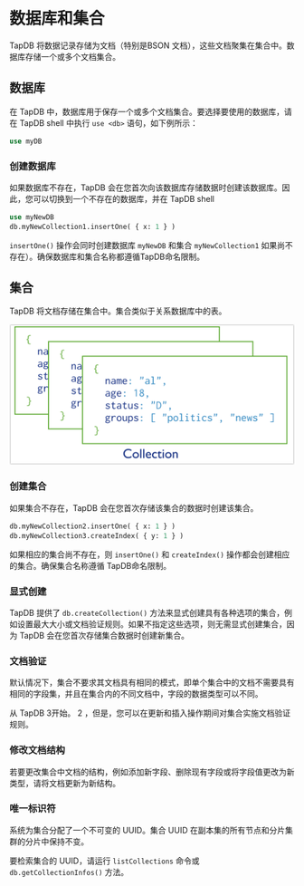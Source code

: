 # 数据库和集合

TapDB 将数据记录存储为文档（特别是BSON 文档），这些文档聚集在集合中。数据库存储一个或多个文档集合。

## 数据库

在 TapDB 中，数据库用于保存一个或多个文档集合。要选择要使用的数据库，请在 TapDB shell 中执行 `use <db>` 语句，如下例所示：

```sql
use myDB
```

### 创建数据库

如果数据库不存在，TapDB 会在您首次向该数据库存储数据时创建该数据库。因此，您可以切换到一个不存在的数据库，并在 TapDB shell

```sql
use myNewDB
db.myNewCollection1.insertOne( { x: 1 } )
```

`insertOne()` 操作会同时创建数据库 `myNewDB` 和集合 `myNewCollection1` 如果尚不存在）。确保数据库和集合名称都遵循TapDB命名限制。

## 集合

TapDB 将文档存储在集合中。集合类似于关系数据库中的表。


![](../images/collection.png)


### 创建集合

如果集合不存在，TapDB 会在您首次存储该集合的数据时创建该集合。

```sql
db.myNewCollection2.insertOne( { x: 1 } )
db.myNewCollection3.createIndex( { y: 1 } )
```

如果相应的集合尚不存在，则 `insertOne()` 和 `createIndex()` 操作都会创建相应的集合。确保集合名称遵循 TapDB命名限制。

### 显式创建

TapDB 提供了 `db.createCollection()` 方法来显式创建具有各种选项的集合，例如设置最大大小或文档验证规则。如果不指定这些选项，则无需显式创建集合，因为 TapDB 会在您首次存储集合数据时创建新集合。

### 文档验证

默认情况下，集合不要求其文档具有相同的模式，即单个集合中的文档不需要具有相同的字段集，并且在集合内的不同文档中，字段的数据类型可以不同。

从 TapDB 3开始。 2 ，但是，您可以在更新和插入操作期间对集合实施文档验证规则。

### 修改文档结构

若要更改集合中文档的结构，例如添加新字段、删除现有字段或将字段值更改为新类型，请将文档更新为新结构。

### 唯一标识符

系统为集合分配了一个不可变的 UUID。集合 UUID 在副本集的所有节点和分片集群的分片中保持不变。

要检索集合的 UUID，请运行 `listCollections` 命令或 `db.getCollectionInfos()` 方法。
